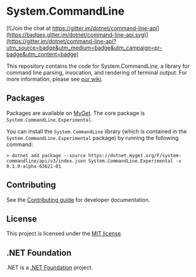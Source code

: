 System.CommandLine
==================

[![Join the chat at https://gitter.im/dotnet/command-line-api](https://badges.gitter.im/dotnet/command-line-api.svg)](https://gitter.im/dotnet/command-line-api?utm_source=badge&utm_medium=badge&utm_campaign=pr-badge&utm_content=badge)

This repository contains the code for System.CommandLine, a library for command line parsing, invocation, and rendering of terminal output. For more information, please see [our wiki](https://github.com/dotnet/command-line-api/wiki).

## Packages

Packages are available on [MyGet](https://dotnet.myget.org/F/system-commandline/api/v3/index.json). The core package is `System.CommandLine.Experimental`.

You can install the `System.CommandLine` library (which is contained in the `System.CommandLine.Experimental` package) by running the following command:

```console
> dotnet add package --source https://dotnet.myget.org/F/system-commandline/api/v3/index.json System.CommandLine.Experimental -v 0.1.0-alpha-63621-01
```

## Contributing

See the [Contributing guide](CONTRIBUTING.md) for developer documentation.

## License

This project is licensed under the [MIT license](LICENSE.TXT).

## .NET Foundation

.NET is a [.NET Foundation](http://www.dotnetfoundation.org/projects) project.

